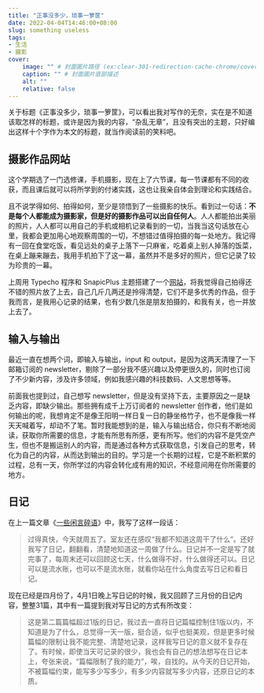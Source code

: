 ```yaml
---
title: "正事没多少，琐事一箩筐"
date: 2022-04-04T14:46:00+08:00
slug: something useless
tags:
- 生活
- 摄影
cover:
    image: "" # 封面圖片路径 (ex:clear-301-redirection-cache-chrome/cover.jpg)
    caption: "" # 封面圖片底部描述
    alt: ""
    relative: false
---
```

关于标题《正事没多少，琐事一箩筐》，可以看出我对写作的无奈，实在是不知道该取怎样的标题，或许是因为我的内容，“杂乱无章”，且没有突出的主题，只好编出这样十个字作为本文的标题，就当作阅读前的笑料吧。

## 摄影作品网站

这个学期选了一门选修课，手机摄影，现在上了六节课，每一节课都有不同的收获，而且课后就可以将所学到的付诸实践，这也让我亲自体会到理论和实践结合。

且不说学得如何、拍得如何，至少是领悟到了一些摄影的快乐。看到过一句话：**不是每个人都能成为摄影家，但是好的摄影作品可以出自任何人**。人人都能拍出美丽的照片，人人都可以用自己的手机或相机记录看到的一切，当我当这句话放在心里，我都会更加用心地观察周围的一切，不想错过值得拍摄的每一处地方。我记得有一回在食堂吃饭，看见远处的桌子上落下一只麻雀，吃着桌上别人掉落的饭菜，在桌上蹦来蹦去，我用手机拍下了这一幕，虽然并不是多好的照片，但它记录了较为珍贵的一幕。

上周用 Typecho 程序和 SnapicPlus 主题搭建了一个[网站](https://p.husay.cc/)，将我觉得自己拍得还不错的照片放了上去，自己几斤几两还是拎得清楚，它们不是多优秀的作品，但于我而言，是我用心记录的结果，也有少数几张是朋友拍摄的，和我有关，也一并放上去了。

## 输入与输出

最近一直在想两个词，即输入与输出，input 和 output，是因为这两天清理了一下邮箱订阅的 newsletter，剔除了一部分我不感兴趣以及停更很久的，同时也订阅了不少新内容，涉及许多领域，例如我感兴趣的科技数码、人文思想等等。

前面我也提到过，自己想写 newsletter，但是没有坚持下去，主要原因之一是缺乏内容，即缺少输出。那些拥有成千上万订阅者的 newsletter 创作者，他们是如何输出的呢，我想肯定不是像王阳明一样日复一日的静坐格竹子，也不是像我一样天天喊着写，却动不了笔。暂时我能想到的是，输入与输出结合，你只有不断地阅读，获取你所需要的信息，才能有所思有所感，更有所写。他们的内容不是凭空产生，但也不是搬运别人的内容，而是通过各种方式获取信息，引发自己的思考，转化为自己的内容，从而达到输出的目的。学习是一个长期的过程，它是不断积累的过程，总有一天，你所学过的内容会转化成有用的知识，不经意间用在你所需要的地方。

## 日记

在上一篇文章《[一些闲言碎语](https://eirms.com/posts/gossip)》中，我写了这样一段话：

> 过得真快，今天就周五了。室友还在感叹“我都不知道这周干了什么”。还好我写了日记，翻翻看，清楚地知道这一周做了什么。日记并不一定是写了就完事了，每周末还可以回顾这七天，什么做得不好，什么做得还可以。日记可以是流水账，也可以不是流水账，就看你站在什么角度去写日记和看日记。

现在已经是四月份了，4月1日晚上写日记的时候，我又回顾了三月份的日记内容，整整31篇，其中有一篇提到我对写日记的方式有所改变：

> 这是第二篇篇幅超过1版的日记，我过去一直将日记篇幅控制住1版以内，不知道是为了什么，总觉得一天一版，挺合适，似乎也挺美观，但是更多时候篇幅的限制让我不能完整、清楚地记录，这样我写日记的意义就不复存在了。有时候，即使当天可记录的很少，我也会有自己的想法想写在日记本上，夸张来说，“篇幅限制了我的能力”，唉，自找的。从今天的日记开始，不被篇幅约束，能写多少写多少，有多少内容就写多少内容，还原日记的本质。
